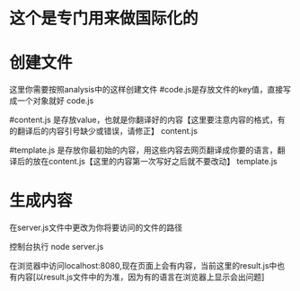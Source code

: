 # 这个是专门用来做国际化的


# 创建文件
这里你需要按照analysis中的这样创建文件
#code.js是存放文件的key值，直接写成一个对象就好
code.js

#content.js 是存放value，也就是你翻译好的内容【这里要注意内容的格式，有的翻译后的内容引号缺少或错误，请修正】
content.js

#template.js 是存放你最初始的内容，用这些内容去网页翻译成你要的语言，翻译后的放在content.js【这里的内容第一次写好之后就不要改动】
template.js

# 生成内容

在server.js文件中更改为你将要访问的文件的路径

控制台执行 node server.js

在浏览器中访问localhost:8080,现在页面上会有内容，当前这里的result.js中也有内容[以result.js文件中的为准，因为有的语言在浏览器上显示会出问题]



